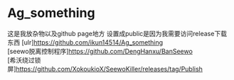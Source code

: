 # Ag_something
这是我放杂物以及github page地方 设置成public是因为我需要访问release下载东西
[ulr]https://github.com/ikun14514/Ag_something  
[seewo脱离控制程序]https://github.com/DengHanxu/BanSeewo  
[希沃绕过锁屏]https://github.com/XokoukioX/SeewoKiller/releases/tag/Publish

